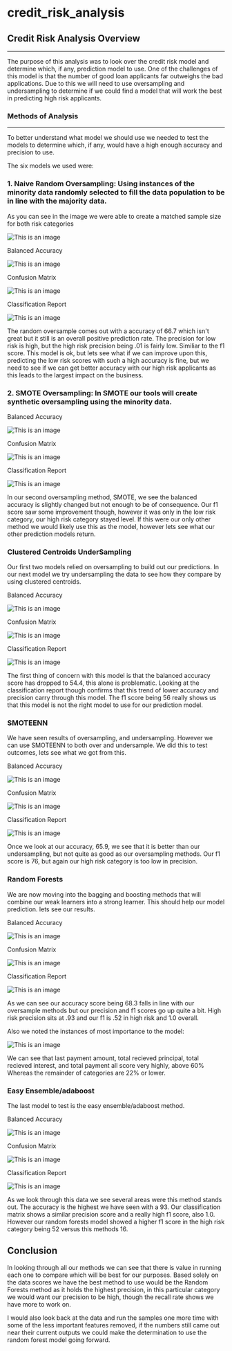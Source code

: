 # credit_risk_analysis

## Credit Risk Analysis Overview
________________________________

The purpose of this analysis was to look over the credit risk model and determine which, if any, prediction model to use. One of the challenges of this model is that the number of good loan applicants far outweighs the bad applications. Due to this we will need to use oversampling and undersampling to determine if we could find a model that will work the best in predicting high risk applicants.


### Methods of Analysis
_______________________

To better understand what model we should use we needed to test the models to determine which, if any, would have a high enough accuracy and precision to use. 

The six models we used were:


### 1. Naive Random Oversampling: Using instances of the minority data randomly selected to fill the data population to be in line with the majority data. 

As you can see in the image we were able to create a matched sample size for both risk categories

![This is an image](https://github.com/Bren42/credit_risk_analysis/blob/main/images/naive_random_oversample.png)

Balanced Accuracy

![This is an image](https://github.com/Bren42/credit_risk_analysis/blob/main/images/naive_random_balanced_accuracy.png)

Confusion Matrix

![This is an image](https://github.com/Bren42/credit_risk_analysis/blob/main/images/naive_confusion_matrix.png)

Classification Report

![This is an image](https://github.com/Bren42/credit_risk_analysis/blob/main/images/naive_classification_report.png)

The random oversample comes out with a accuracy of 66.7 which isn't great but it still is an overall positive prediction rate. The precision for low risk is high, but the high risk precision being .01 is fairly low. Similiar to the f1 score. This model is ok, but lets see what if we can improve upon this, predicting the low risk scores with such a high accuracy is fine, but we need to see if we can get better accuracy with our high risk applicants as this leads to the largest impact on the business.


### 2. SMOTE Oversampling: In SMOTE our tools will create synthetic oversampling using the minority data. 

Balanced Accuracy

![This is an image](https://github.com/Bren42/credit_risk_analysis/blob/main/images/smote_balanced_accuracy.png)

Confusion Matrix

![This is an image](https://github.com/Bren42/credit_risk_analysis/blob/main/images/smote_cm.png)

Classification Report

![This is an image](https://github.com/Bren42/credit_risk_analysis/blob/main/images/smote_cr.png)

In our second oversampling method, SMOTE, we see the balanced accuracy is slightly changed but not enough to be of consequence. Our f1 score saw some improvement though, however it was only in the low risk category, our high risk category stayed level. If this were our only other method we would likely use this as the model, however lets see what our other prediction models return. 



### Clustered Centroids UnderSampling

Our first two models relied on oversampling to build out our predictions. In our next model we try undersampling the data to see how they compare by using clustered centroids. 

Balanced Accuracy

![This is an image](https://github.com/Bren42/credit_risk_analysis/blob/main/images/clusteredcentroid_undersample_balanced_acc.png)

Confusion Matrix

![This is an image](https://github.com/Bren42/credit_risk_analysis/blob/main/images/clustered_centroid_CM.png)

Classification Report

![This is an image](https://github.com/Bren42/credit_risk_analysis/blob/main/images/clustered_centroid_CR.png)

The first thing of concern with this model is that the balanced accuracy score has dropped to 54.4, this alone is problematic. Looking at the classification report though confirms that this trend of lower accuracy and precision carry through this model. The f1 score being 56 really shows us that this model is not the right model to use for our prediction model. 


### SMOTEENN

We have seen results of oversampling, and undersampling. However we can use SMOTEENN to both over and undersample. We did this to test outcomes, lets see what we got from this. 

Balanced Accuracy

![This is an image](https://github.com/Bren42/credit_risk_analysis/blob/main/images/smoteenn_balanced_accuracy.png)

Confusion Matrix

![This is an image](https://github.com/Bren42/credit_risk_analysis/blob/main/images/smoteenn_CM.png)

Classification Report

![This is an image](https://github.com/Bren42/credit_risk_analysis/blob/main/images/smoteen_CR.png)

Once we look at our accuracy, 65.9, we see that it is better than our undersampling, but not quite as good as our oversampling methods. Our f1 score is 76, but again our high risk category is too low in precision. 

### Random Forests
We are now moving into the bagging and boosting methods that will combine our weak learners into a strong learner. This should help our model prediction. lets see our results.

Balanced Accuracy

![This is an image](https://github.com/Bren42/credit_risk_analysis/blob/main/images/random_forest_balanced_accuracy.png)

Confusion Matrix

![This is an image](https://github.com/Bren42/credit_risk_analysis/blob/main/images/random_forest_CM.png)

Classification Report

![This is an image](https://github.com/Bren42/credit_risk_analysis/blob/main/images/random_forest_CR.png)

As we can see our accuracy score being 68.3 falls in line with our oversample methods but our precision and f1 scores go up quite a bit. High risk precision sits at .93 and our f1 is .52 in high risk and 1.0 overall. 

Also we noted the instances of most importance to the model:

![This is an image](https://github.com/Bren42/credit_risk_analysis/blob/main/images/random_forest_importances.png)

We can see that last payment amount, total recieved principal, total recieved interest, and total payment all score very highly, above 60% Whereas the remainder of categories are 22% or lower. 


### Easy Ensemble/adaboost

The last model to test is the easy ensemble/adaboost method. 

Balanced Accuracy

![This is an image](https://github.com/Bren42/credit_risk_analysis/blob/main/images/adaboost_balanced_accuracy.png)

Confusion Matrix

![This is an image](https://github.com/Bren42/credit_risk_analysis/blob/main/images/adaboost_CM.png)

Classification Report

![This is an image](https://github.com/Bren42/credit_risk_analysis/blob/main/images/adaboost_CR.png)

As we look through this data we see several areas were this method stands out. The accuracy is the highest we have seen with a 93. Our classification matrix shows a similar precision score and a really high f1 score, also 1.0. However our random forests model showed a higher f1 score in the high risk category being 52 versus this methods 16.


## Conclusion

In looking through all our methods we can see that there is value in running each one to compare which will be best for our purposes. Based solely on the data scores we have the best method to use would be the Random Forests method as it holds the highest precision, in this particular category we would want our precision to be high, though the recall rate shows we have more to work on. 

I would also look back at the data and run the samples one more time with some of the less important features removed, if the numbers still came out near their current outputs we could make the determination to use the random forest model going forward.
